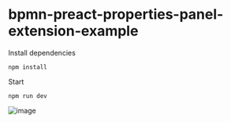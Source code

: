# bpmn-preact-properties-panel-extension-example

Install dependencies
```
npm install
```


Start
```
npm run dev
```

![image](https://github.com/denisfelic/bpmn-preact-properties-panel-extension-example/assets/54157211/584b6042-a9bf-443d-b8a9-98a0f8f4f09e)
